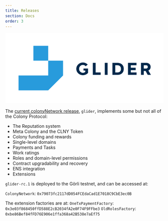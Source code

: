```yaml
---
title: Releases
section: Docs
order: 3
---
```


![glider](img/glider_fullColor.svg)

The [current colonyNetwork release](https://github.com/JoinColony/colonyNetwork/releases/tag/glider-rc.1), `glider`, implements some but not all of the Colony Protocol:

* The Reputation system
* Meta Colony and the CLNY Token
* Colony funding and rewards
* Single-level domains
* Payments and Tasks
* Work ratings
* Roles and domain-level permissions
* Contract upgradability and recovery
* ENS integration
* Extensions

`glider-rc.1` is deployed to the Görli testnet, and can be accessed at:

`ColonyNetwork`: `0x79073fc2117dD054FCEdaCad1E7018C9CbE3ec0B`

The extension factories are at:
`OneTxPaymentFactory`: `0x3e03f868450ffD588E2cB2034fA2e0F74F9FFbe3`
`OldRolesFactory`: `0xbe86Bef84fFD76E906e1ffa368a42B538e7aEf75`
